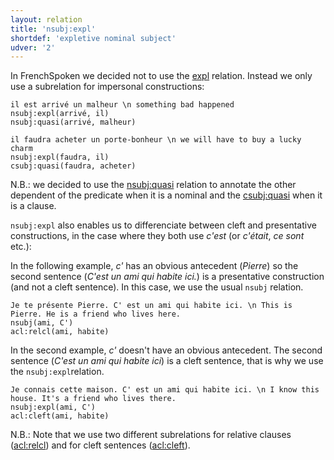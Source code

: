 ```yaml
---
layout: relation
title: 'nsubj:expl'
shortdef: 'expletive nominal subject'
udver: '2'
---
```


In FrenchSpoken we decided not to use the [expl]() relation. Instead we only use a subrelation for impersonal constructions:

~~~ sdparse
il est arrivé un malheur \n something bad happened
nsubj:expl(arrivé, il)
nsubj:quasi(arrivé, malheur)
~~~

~~~ sdparse
il faudra acheter un porte-bonheur \n we will have to buy a lucky charm
nsubj:expl(faudra, il)
csubj:quasi(faudra, acheter)
~~~

N.B.: we decided to use the [nsubj:quasi]() relation to annotate the other dependent of the predicate when it is a nominal and the [csubj:quasi]() when it is a clause.


`nsubj:expl` also enables us to differenciate between cleft and presentative constructions, in the case where they both use  _c'est_ (or _c'était_, _ce sont_ etc.):

In the following example, _c'_ has an obvious antecedent (_Pierre_) so the second sentence (_C'est un ami qui habite ici._) is a presentative construction (and not a cleft sentence).
In this case, we use the usual `nsubj` relation.

~~~ sdparse
Je te présente Pierre. C' est un ami qui habite ici. \n This is Pierre. He is a friend who lives here.
nsubj(ami, C')
acl:relcl(ami, habite)
~~~

In the second example, _c'_ doesn't have an obvious antecedent. The second sentence (_C'est un ami qui habite ici_) is a cleft sentence, that is why we use the `nsubj:expl`relation.

~~~ sdparse
Je connais cette maison. C' est un ami qui habite ici. \n I know this house. It's a friend who lives there.
nsubj:expl(ami, C')
acl:cleft(ami, habite)
~~~

N.B.: Note that we use two different subrelations for relative clauses ([acl:relcl]()) and for cleft sentences ([acl:cleft]()).
